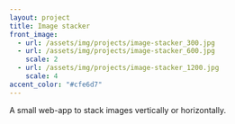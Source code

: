 ```yaml
---
layout: project
title: Image stacker
front_image:
  - url: /assets/img/projects/image-stacker_300.jpg
  - url: /assets/img/projects/image-stacker_600.jpg
    scale: 2
  - url: /assets/img/projects/image-stacker_1200.jpg
    scale: 4
accent_color: "#cfe6d7"
---
```


A small web-app to stack images vertically or horizontally.